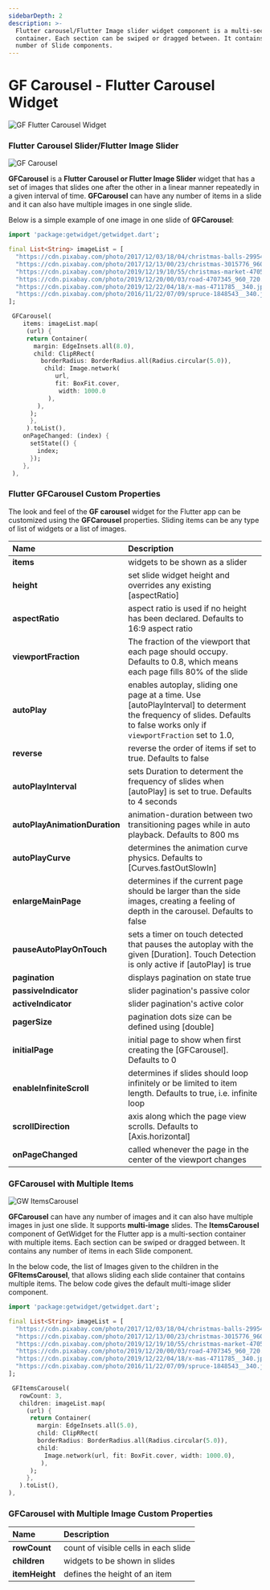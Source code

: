 ```yaml
---
sidebarDepth: 2
description: >-
  Flutter carousel/Flutter Image slider widget component is a multi-section
  container. Each section can be swiped or dragged between. It contains any
  number of Slide components.
---
```


# GF Carousel - Flutter Carousel Widget

![GF Flutter Carousel Widget](https://ik.imagekit.io/ionicfirebaseapp/getwidget/docs/tr:w-800,f-auto/Carousels-Images_AFXtfkE-M6u.png)

### Flutter Carousel Slider/Flutter Image Slider

![GF Carousel](https://ik.imagekit.io/ionicfirebaseapp/getwidget/docs/tr:w-800,f-auto/Carousals-image-full_size_3x_N5pQWCjljIz.png)

**GFCarousel** is a **Flutter Carousel or Flutter Image Slider** widget that has a set of images that slides one after the other in a linear manner repeatedly in a given interval of time. **GFCarousel** can have any number of items in a slide and it can also have multiple images in one single slide.

Below is a simple example of one image in one slide of **GFCarousel**:

```dart
import 'package:getwidget/getwidget.dart';

final List<String> imageList = [
  "https://cdn.pixabay.com/photo/2017/12/03/18/04/christmas-balls-2995437_960_720.jpg",
  "https://cdn.pixabay.com/photo/2017/12/13/00/23/christmas-3015776_960_720.jpg",
  "https://cdn.pixabay.com/photo/2019/12/19/10/55/christmas-market-4705877_960_720.jpg",
  "https://cdn.pixabay.com/photo/2019/12/20/00/03/road-4707345_960_720.jpg",
  "https://cdn.pixabay.com/photo/2019/12/22/04/18/x-mas-4711785__340.jpg",
  "https://cdn.pixabay.com/photo/2016/11/22/07/09/spruce-1848543__340.jpg"
];

 GFCarousel(
    items: imageList.map(
     (url) {
     return Container(
       margin: EdgeInsets.all(8.0),
       child: ClipRRect(
         borderRadius: BorderRadius.all(Radius.circular(5.0)),
          child: Image.network(
             url,
             fit: BoxFit.cover,
              width: 1000.0
           ),
        ),
      );
      },
     ).toList(),
    onPageChanged: (index) {
      setState(() {
        index;
      });
    },
 ),
```

### Flutter GFCarousel Custom Properties

The look and feel of the **GF carousel** widget for the Flutter app can be customized using the **GFCarousel** properties. Sliding items can be any type of list of widgets or a list of images.

| Name | Description |
| :--- | :--- |
| **items** | widgets to be shown as a slider |
| **height** | set slide widget height and overrides any existing \[aspectRatio\] |
| **aspectRatio** | aspect ratio is used if no height has been declared. Defaults to 16:9 aspect ratio |
| **viewportFraction** | The fraction of the viewport that each page should occupy. Defaults to 0.8, which means each page fills 80% of the slide |
| **autoPlay** | enables autoplay, sliding one page at a time. Use \[autoPlayInterval\] to determent the frequency of slides. Defaults to false works only if `viewportFraction` set to 1.0, |
| **reverse** | reverse the order of items if set to true. Defaults to false |
| **autoPlayInterval** | sets Duration to determent the frequency of slides when \[autoPlay\] is set to true. Defaults to 4 seconds |
| **autoPlayAnimationDuration** | animation-duration between two transitioning pages while in auto playback. Defaults to 800 ms |
| **autoPlayCurve** | determines the animation curve physics. Defaults to \[Curves.fastOutSlowIn\] |
| **enlargeMainPage** | determines if the current page should be larger than the side images, creating a feeling of depth in the carousel. Defaults to false |
| **pauseAutoPlayOnTouch** | sets a timer on touch detected that pauses the autoplay with the given \[Duration\]. Touch Detection is only active if \[autoPlay\] is true |
| **pagination** | displays pagination on state true |
| **passiveIndicator** | slider pagination's passive color |
| **activeIndicator** | slider pagination's active color |
| **pagerSize** | pagination dots size can be defined using \[double\] |
| **initialPage** | initial page to show when first creating the \[GFCarousel\]. Defaults to 0 |
| **enableInfiniteScroll** | determines if slides should loop infinitely or be limited to item length. Defaults to true, i.e. infinite loop |
| **scrollDirection** | axis along which the page view scrolls. Defaults to \[Axis.horizontal\] |
| **onPageChanged** | called whenever the page in the center of the viewport changes |

### GFCarousel with Multiple Items

![GW ItemsCarousel](https://ik.imagekit.io/ionicfirebaseapp/getwidget/docs/tr:w-800,f-auto/Carousal-image-Multiple_items_UzBeEj6VU.png)

**GFCarousel** can have any number of images and it can also have multiple images in just one slide. It supports **multi-image** slides. The **ItemsCarousel** component of GetWidget for the Flutter app is a multi-section container with multiple items. Each section can be swiped or dragged between. It contains any number of items in each Slide component.

In the below code, the list of Images given to the children in the **GFItemsCarousel**, that allows sliding each slide container that contains multiple items. The below code gives the default multi-image slider component.

```dart
import 'package:getwidget/getwidget.dart';

final List<String> imageList = [
  "https://cdn.pixabay.com/photo/2017/12/03/18/04/christmas-balls-2995437_960_720.jpg",
  "https://cdn.pixabay.com/photo/2017/12/13/00/23/christmas-3015776_960_720.jpg",
  "https://cdn.pixabay.com/photo/2019/12/19/10/55/christmas-market-4705877_960_720.jpg",
  "https://cdn.pixabay.com/photo/2019/12/20/00/03/road-4707345_960_720.jpg",
  "https://cdn.pixabay.com/photo/2019/12/22/04/18/x-mas-4711785__340.jpg",
  "https://cdn.pixabay.com/photo/2016/11/22/07/09/spruce-1848543__340.jpg"
];

 GFItemsCarousel(
   rowCount: 3,
   children: imageList.map(
     (url) {
      return Container(
        margin: EdgeInsets.all(5.0),
        child: ClipRRect(
        borderRadius: BorderRadius.all(Radius.circular(5.0)),
        child:
          Image.network(url, fit: BoxFit.cover, width: 1000.0),
         ),
      );
     },
   ).toList(),
),
```

### GFCarousel with Multiple Image Custom Properties

| Name | Description |
| :--- | :--- |
| **rowCount** | count of visible cells in each slide |
| **children** | widgets to be shown in slides |
| **itemHeight** | defines the height of an item |

